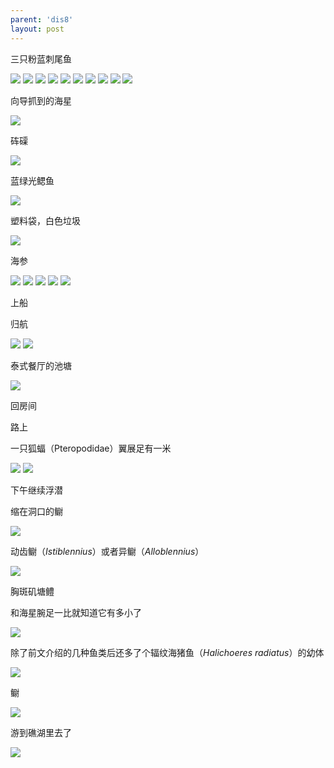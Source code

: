 ```yaml
---
parent: 'dis8'
layout: post
---
```


三只粉蓝刺尾鱼

<img class='disc' src='https://lykoseremos.github.io/gmalb-01/dis8/483.jpg'>

<img class='disc' src='https://lykoseremos.github.io/gmalb-01/dis8/484.jpg'>

<img class='disc' src='https://lykoseremos.github.io/gmalb-01/dis8/485.jpg'>

<img class='disc' src='https://lykoseremos.github.io/gmalb-01/dis8/486.jpg'>

<img class='disc' src='https://lykoseremos.github.io/gmalb-01/dis8/487.jpg'>

<img class='disc' src='https://lykoseremos.github.io/gmalb-01/dis8/488.jpg'>

<img class='disc' src='https://lykoseremos.github.io/gmalb-01/dis8/489.jpg'>

<img class='disc' src='https://lykoseremos.github.io/gmalb-01/dis8/490.jpg'>

<img class='disc' src='https://lykoseremos.github.io/gmalb-01/dis8/491.jpg'>

<img class='disc' src='https://lykoseremos.github.io/gmalb-01/dis8/492.jpg'>

向导抓到的海星

<img class='disc' src='https://lykoseremos.github.io/gmalb-01/dis8/493.jpg'>

砗磲

<img class='disc' src='https://lykoseremos.github.io/gmalb-01/dis8/494.jpg'>

蓝绿光鳃鱼

<img class='disc' src='https://lykoseremos.github.io/gmalb-01/dis8/495.jpg'>

塑料袋，白色垃圾

<img class='disc' src='https://lykoseremos.github.io/gmalb-01/dis8/496.jpg'>

海参

<img class='disc' src='https://lykoseremos.github.io/gmalb-01/dis8/497.jpg'>

<img class='disc' src='https://lykoseremos.github.io/gmalb-01/dis8/498.jpg'>

<img class='disc' src='https://lykoseremos.github.io/gmalb-01/dis8/499.jpg'>

<img class='disc' src='https://lykoseremos.github.io/gmalb-01/dis8/500.jpg'>

<img class='disc' src='https://lykoseremos.github.io/gmalb-01/dis8/501.jpg'>

上船

归航

<img class='disc' src='https://lykoseremos.github.io/gmalb-01/dis8/502.jpg'>

<img class='disc' src='https://lykoseremos.github.io/gmalb-01/dis8/503.jpg'>

泰式餐厅的池塘

<img class='disc' src='https://lykoseremos.github.io/gmalb-01/dis8/504.jpg'>

回房间

路上

一只狐蝠（Pteropodidae）翼展足有一米

<img class='disc' src='https://lykoseremos.github.io/gmalb-01/dis8/505.jpg'>

<img class='disc' src='https://lykoseremos.github.io/gmalb-01/dis8/506.jpg'>

下午继续浮潜

缩在洞口的鳚

<img class='disc' src='https://lykoseremos.github.io/gmalb-01/dis8/507.jpg'>

动齿鳚（<i>Istiblennius</i>）或者异鳚（<i>Alloblennius</i>）

<img class='disc' src='https://lykoseremos.github.io/gmalb-01/dis8/508.jpg'>

胸斑矶塘鳢

和海星腕足一比就知道它有多小了

<img class='disc' src='https://lykoseremos.github.io/gmalb-01/dis8/509.jpg'>

除了前文介绍的几种鱼类后还多了个辐纹海猪鱼（<i>Halichoeres radiatus</i>）的幼体

<img class='disc' src='https://lykoseremos.github.io/gmalb-01/dis8/510.jpg'>

鳚

<img class='disc' src='https://lykoseremos.github.io/gmalb-01/dis8/511.jpg'>

游到礁湖里去了

<img class='disc' src='https://lykoseremos.github.io/gmalb-01/dis8/512.jpg'>
